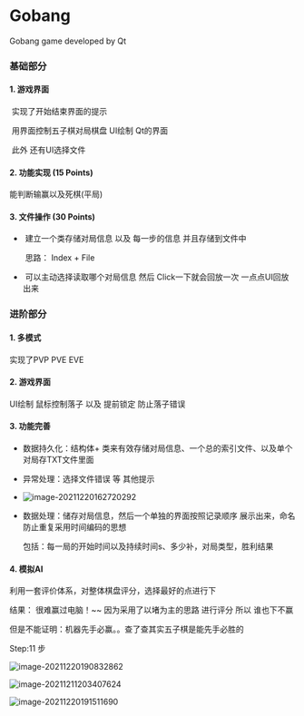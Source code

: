 # Gobang
Gobang game developed by Qt

### 基础部分

#### 1. 游戏界面

​	实现了开始结束界面的提示

​	用界面控制五子棋对局棋盘 UI绘制 Qt的界面

​	此外 还有UI选择文件

#### 2. 功能实现 (15 Points)

能判断输赢以及死棋(平局)

#### 3. 文件操作 (30 Points)

- ​	建立一个类存储对局信息 以及 每一步的信息 并且存储到文件中

  ​    思路： Index + File

- ​    可以主动选择读取哪个对局信息 然后 Click一下就会回放一次 一点点UI回放出来

### 进阶部分

#### 1. 多模式 

实现了PVP PVE EVE 

#### 2. 游戏界面 

UI绘制 鼠标控制落子 以及 提前锁定 防止落子错误 

#### 3. 功能完善

- 数据持久化：结构体+  类来有效存储对局信息、一个总的索引文件、以及单个对局存TXT文件里面 

- 异常处理：选择文件错误 等 其他提示

- ![image-20211220162720292](https://vvtorres.oss-cn-beijing.aliyuncs.com/image-20211220162720292.png)

- 数据处理：储存对局信息，然后一个单独的界面按照记录顺序 展示出来，命名防止重复采用时间编码的思想

  包括：每一局的开始时间以及持续时间s、多少补，对局类型，胜利结果

#### 4. 模拟AI

利用一套评价体系，对整体棋盘评分，选择最好的点进行下

结果：  很难赢过电脑！~~ 因为采用了以堵为主的思路 进行评分 所以 谁也下不赢

但是不能证明：机器先手必赢。。查了查其实五子棋是能先手必胜的

Step:11 步

![image-20211220190832862](https://vvtorres.oss-cn-beijing.aliyuncs.com/image-20211220190832862.png)

![image-20211211203407624](https://gitee.com/zzy9/cloudimage/raw/master/img/image-20211211203407624.png)

![image-20211220191511690](https://vvtorres.oss-cn-beijing.aliyuncs.com/image-20211220191511690.png)
